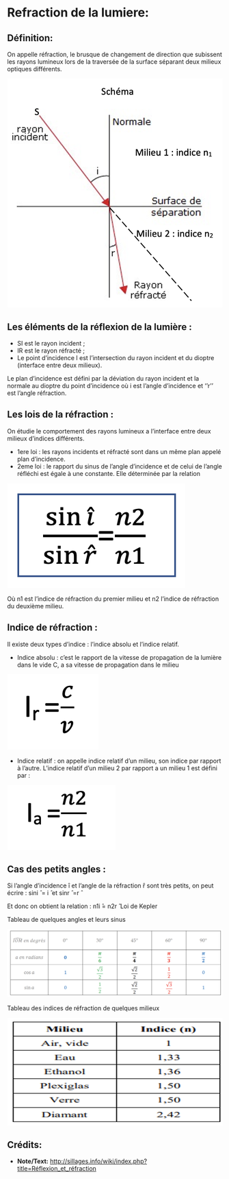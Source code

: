 # Refraction de la lumiere:

## Définition: 
On appelle réfraction, le brusque de changement de direction que subissent les rayons lumineux lors de la traversée de la surface séparant deux milieux optiques différents.

![](https://raw.githubusercontent.com/inimaga/Karandoula-File-Repo/main/Images/G10/Physique/10.2.1.1.2.A.png)
                      
## Les éléments de la réflexion de la lumière :
* SI est le rayon incident ; 
* IR est le rayon réfracté ;
* Le point d’incidence I est l’intersection du rayon incident et du dioptre (interface entre deux milieux).

Le plan d’incidence est défini par la déviation du rayon incident et la normale au dioptre du point d’incidence où i est l’angle d’incidence et ‘’r’’ est l’angle réfraction.

## Les lois de la réfraction :  
On étudie le comportement des rayons lumineux a l’interface entre deux milieux d’indices différents.
* 1ere loi : les rayons incidents et réfracté sont dans un même plan appelé plan d’incidence.
* 2eme loi : le rapport du sinus de l’angle d’incidence et de celui de l’angle réfléchi est égale à une constante. Elle déterminée par la relation 

![](https://raw.githubusercontent.com/inimaga/Karandoula-File-Repo/main/Images/G10/Physique/10.2.1.1.2.B.png)

 Où n1 est l’indice de réfraction du premier milieu et n2 l’indice de réfraction du deuxième milieu.

## Indice de réfraction :
Il existe deux types d’indice : l’indice absolu et l’indice relatif.
* Indice absolu : c’est le rapport de la vitesse de propagation de la lumière dans le vide C, a   sa vitesse de propagation dans le milieu

![](https://raw.githubusercontent.com/inimaga/Karandoula-File-Repo/main/Images/G10/Physique/10.2.1.1.2.C.png)

* Indice relatif : on appelle indice relatif d’un milieu, son indice par rapport à l’autre. L’indice relatif d’un milieu 2 par rapport a un milieu 1 est défini par :

![](https://raw.githubusercontent.com/inimaga/Karandoula-File-Repo/main/Images/G10/Physique/10.2.1.1.2.D.png)


## Cas des petits angles :

Si l’angle d’incidence ȋ et l’angle de la réfraction ȓ sont très petits, on peut écrire :
sin⁡i ̂ = i ̂ et  sin⁡r ̂ =r ̂

Et donc on obtient la relation :        n1i ̂= n2r ̂      Loi de Kepler 



Tableau de quelques angles et leurs sinus

![](https://raw.githubusercontent.com/inimaga/Karandoula-File-Repo/main/Images/G10/Physique/10.2.1.1.2.E.png)

Tableau des indices de réfraction de quelques milieux
 
 ![](https://raw.githubusercontent.com/inimaga/Karandoula-File-Repo/main/Images/G10/Physique/10.2.1.1.2.F.png)

## Crédits:

- **Note/Text:**  http://sillages.info/wiki/index.php?title=Réflexion_et_réfraction